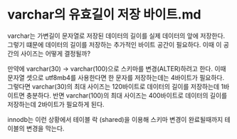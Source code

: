 # varchar의 유효길이 저장 바이트.md
varchar는 가변길이 문자열로 저장된 데이터의 길이를 실제 데이터의 앞에 저장한다. 
그렇기 떄문에 데이터의 길이를 저장하는 추가적인 바이트 공간이 필요하다. 
이때 이 공간의 사이즈는 어떻게 결정될까?

만약에 varchar(30) -> varchar(100)으로 스키마를 변경(ALTER)하려고 한다. 
이때 문자열 셋으로 utf8mb4를 사용한다면 한 문자를 저장하는데는 4바이트가 필요하다.
그렇다면 varchar(30)의 최대 사이즈는 120바이트로 데이터의 길이를 저장하는데 1바이트면 충분하다. 
반면 varchar(100)의 최대 사이즈는 400바이트로 데이터의 길이를 저장하는데 2바이트가 필요하게 된다. 

innodb는 이런 상황에서 테이블 락 (shared)을 이용해 스키마 변경이 완료될때까지 테이블의 변경을 막는다.